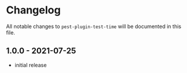 # Changelog

All notable changes to `pest-plugin-test-time` will be documented in this file.

## 1.0.0 - 2021-07-25

- initial release
